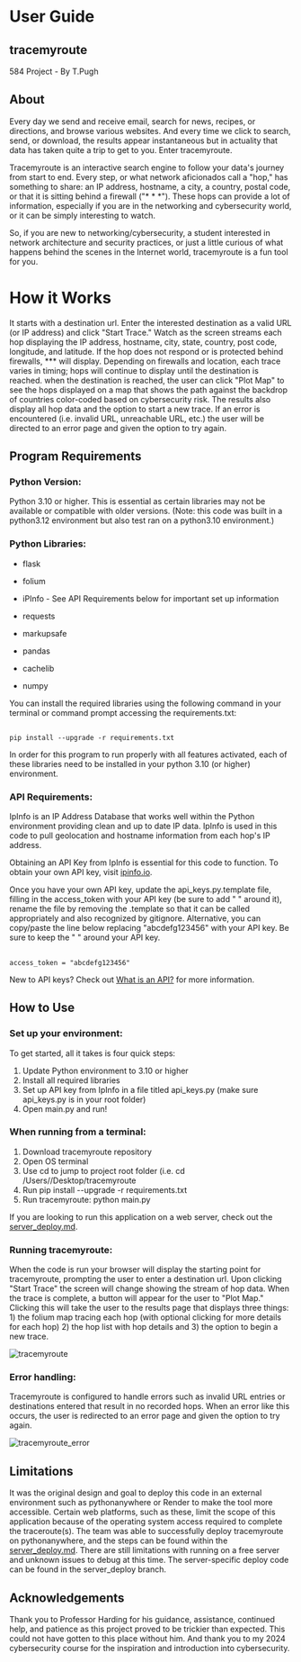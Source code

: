 # User Guide
## tracemyroute
584 Project - By T.Pugh

## About
Every day we send and receive email, search for news, recipes, or directions, and browse various websites. And every time we click to search, send, or download, the results appear instantaneous but in actuality that data has taken quite a trip to get to you. Enter tracemyroute.

Tracemyroute is an interactive search engine to follow your data's journey from start to end. Every step, or what network aficionados call a "hop," has something to share: an IP address, hostname, a city, a country, postal code, or that it is sitting behind a firewall ("* * *"). These hops can provide a lot of information, especially if you are in the networking and cybersecurity world, or it can be simply interesting to watch.

So, if you are new to networking/cybersecurity, a student interested in network architecture and security practices, or just a little curious of what happens behind the scenes in the Internet world, tracemyroute is a fun tool for you.

# How it Works
It starts with a destination url. Enter the interested destination as a valid URL (or IP address) and click "Start Trace." Watch as the screen streams each hop displaying the IP address, hostname, city, state, country, post code, longitude, and latitude. If the hop does not respond or is protected behind firewalls, *** will display. Depending on firewalls and location, each trace varies in timing; hops will continue to display until the destination is reached. when the destination is reached, the user can click "Plot Map" to see the hops displayed on a map that shows the path against the backdrop of countries color-coded based on cybersecurity risk. The results also display all hop data and the option to start a new trace. If an error is encountered (i.e. invalid URL, unreachable URL, etc.) the user will be directed to an error page and given the option to try again. 

## Program Requirements
### Python Version:
Python 3.10 or higher. This is essential as certain libraries may not be available or compatible with older versions. (Note: this code was built in a python3.12 environment but also test ran on a python3.10 environment.)

### Python Libraries:
- flask
* folium
+ iPInfo - See API Requirements below for important set up information
- requests
* markupsafe
+ pandas
- cachelib
* numpy

You can install the required libraries using the following command in your terminal or command prompt accessing the requirements.txt:
##
    pip install --upgrade -r requirements.txt

In order for this program to run properly with all features activated, each of these libraries need to be installed in your python 3.10 (or higher) environment.

### API Requirements:
IpInfo is an IP Address Database that works well within the Python environment providing clean and up to date IP data. IpInfo is used in this code to pull geolocation and hostname information from each hop's IP address.

Obtaining an API Key from IpInfo is essential for this code to function. To obtain your own API key, visit [ipinfo.io](https://ipinfo.io/signup). 

Once you have your own API key, update the api_keys.py.template file, filling in the access_token with your API key (be sure to add " " around it), rename the file by removing the .template so that it can be called appropriately and also recognized by gitignore. Alternative, you can copy/paste the line below replacing "abcdefg123456" with your API key. Be sure to keep the " " around your API key.
##
    access_token = "abcdefg123456"

New to API keys? Check out [What is an API?](https://www.ibm.com/topics/api) for more information.

## How to Use
### Set up your environment:
To get started, all it takes is four quick steps:
1. Update Python environment to 3.10 or higher
2. Install all required libraries
3. Set up API key from IpInfo in a file titled api_keys.py (make sure api_keys.py is in your root folder)
4. Open main.py and run!

### When running from a terminal:
1. Download tracemyroute repository
2. Open OS terminal
3. Use cd to jump to project root folder (i.e. cd /Users/<myname>/Desktop/tracemyroute
4. Run pip install --upgrade -r requirements.txt
5. Run tracemyroute: python main.py

If you are looking to run this application on a web server, check out the [server_deploy.md](https://github.com/tiffany-elizabeth-gh/tracemyroute/blob/7abc3751f4fbfbf2991fb5bd6cf283dc896eacc9/docs/server_deploy.md).

### Running tracemyroute:
When the code is run your browser will display the starting point for tracemyroute, prompting the user to enter a destination url. Upon clicking "Start Trace" the screen will change showing the stream of hop data. When the trace is complete, a button will appear for the user to "Plot Map." Clicking this will take the user to the results page that displays three things: 1) the folium map tracing each hop (with optional clicking for more details for each hop) 2) the hop list with hop details and 3) the option to begin a new trace. 

![tracemyroute](https://github.com/user-attachments/assets/60a43b54-971f-4773-b062-528adde57054)

### Error handling:
Tracemyroute is configured to handle errors such as invalid URL entries or destinations entered that result in no recorded hops. When an error like this occurs, the user is redirected to an error page and given the option to try again.

![tracemyroute_error](https://github.com/user-attachments/assets/9555209f-09d3-4864-a2c4-69cc95c0fbe3)

## Limitations
It was the original design and goal to deploy this code in an external environment such as pythonanywhere or Render to make the tool more accessible. Certain web platforms, such as these, limit the scope of this application because of the operating system access required to complete the traceroute(s). The team was able to successfully deploy tracemyroute on pythonanywhere, and the steps can be found within the [server_deploy.md](https://github.com/tiffany-elizabeth-gh/tracemyroute/blob/7abc3751f4fbfbf2991fb5bd6cf283dc896eacc9/docs/server_deploy.md). There are still limitations with running on a free server and unknown issues to debug at this time. The server-specific deploy code can be found in the server_deploy branch.

## Acknowledgements
Thank you to Professor Harding for his guidance, assistance, continued help, and patience as this project proved to be trickier than expected. This could not have gotten to this place without him. And thank you to my 2024 cybersecurity course for the inspiration and introduction into cybersecurity.
